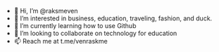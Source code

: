 - 👋 Hi, I’m @raksmeven
- 👀 I’m interested in business, education, traveling, fashion, and duck.
- 🌱 I’m currently learning how to use Github
- 💞️ I’m looking to collaborate on technology for education
- 📫 Reach me at t.me/venraskme

<!---
raksmeven/raksmeven is a ✨ special ✨ repository because its `README.md` (this file) appears on your GitHub profile.
You can click the Preview link to take a look at your changes.
--->
